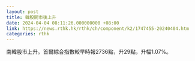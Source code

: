 ```yaml
---
layout: post
title: 韓股開市後上升
date: 2024-04-04 08:11:26.000000000 +08:00
link: https://news.rthk.hk/rthk/ch/component/k2/1747455-20240404.htm
categories: rthk
---
```


南韓股市上升。首爾綜合指數較早時報2736點，升29點，升幅1.07%。
